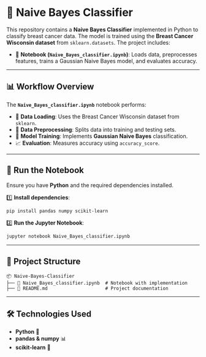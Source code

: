 # 🤖 Naive Bayes Classifier

This repository contains a **Naive Bayes Classifier** implemented in Python to classify breast cancer data. The model is trained using the **Breast Cancer Wisconsin dataset** from `sklearn.datasets`. The project includes:

- 📝 **Notebook (`Naive_Bayes_classifier.ipynb`)**: Loads data, preprocesses features, trains a Gaussian Naive Bayes model, and evaluates accuracy.

---

## 📊 **Workflow Overview**
The **`Naive_Bayes_classifier.ipynb`** notebook performs:
- 📌 **Data Loading**: Uses the Breast Cancer Wisconsin dataset from `sklearn`.
- 🔄 **Data Preprocessing**: Splits data into training and testing sets.
- 🤖 **Model Training**: Implements **Gaussian Naive Bayes** classification.
- 📈 **Evaluation**: Measures accuracy using `accuracy_score`.

---

## 🚀 **Run the Notebook**
Ensure you have **Python** and the required dependencies installed.

1️⃣ **Install dependencies**:
```bash
pip install pandas numpy scikit-learn
```

2️⃣ **Run the Jupyter Notebook**:
```bash
jupyter notebook Naive_Bayes_classifier.ipynb
```

---

## 📂 **Project Structure**
```
📦 Naive-Bayes-Classifier
├── 📜 Naive_Bayes_classifier.ipynb  # Notebook with implementation
├── 📜 README.md                     # Project documentation
```

---

## 🛠 **Technologies Used**
- **Python** 🐍
- **pandas & numpy** 📊
- **scikit-learn** 🤖

